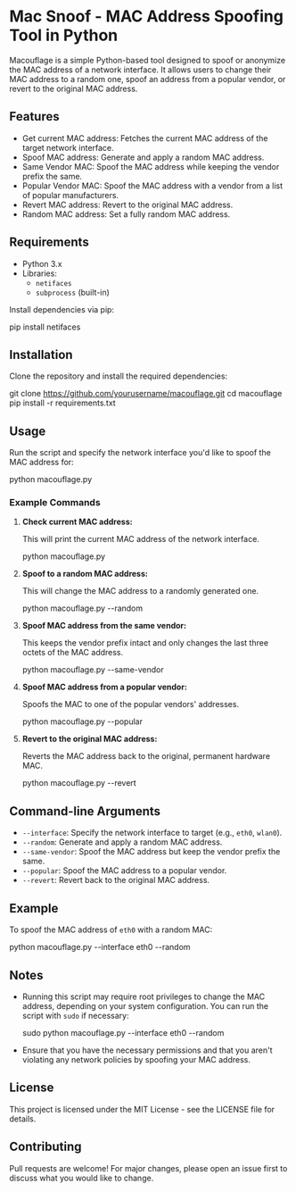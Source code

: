 # Mac Snoof - MAC Address Spoofing Tool in Python

Macouflage is a simple Python-based tool designed to spoof or anonymize the MAC address of a network interface. It allows users to change their MAC address to a random one, spoof an address from a popular vendor, or revert to the original MAC address.

## Features
- Get current MAC address: Fetches the current MAC address of the target network interface.
- Spoof MAC address: Generate and apply a random MAC address.
- Same Vendor MAC: Spoof the MAC address while keeping the vendor prefix the same.
- Popular Vendor MAC: Spoof the MAC address with a vendor from a list of popular manufacturers.
- Revert MAC address: Revert to the original MAC address.
- Random MAC address: Set a fully random MAC address.

## Requirements
- Python 3.x
- Libraries:
  - `netifaces`
  - `subprocess` (built-in)

Install dependencies via pip:

pip install netifaces

## Installation

Clone the repository and install the required dependencies:

git clone https://github.com/yourusername/macouflage.git
cd macouflage
pip install -r requirements.txt

## Usage

Run the script and specify the network interface you'd like to spoof the MAC address for:

python macouflage.py

### Example Commands

1. **Check current MAC address:**

   This will print the current MAC address of the network interface.

   python macouflage.py

2. **Spoof to a random MAC address:**

   This will change the MAC address to a randomly generated one.

   python macouflage.py --random

3. **Spoof MAC address from the same vendor:**

   This keeps the vendor prefix intact and only changes the last three octets of the MAC address.

   python macouflage.py --same-vendor

4. **Spoof MAC address from a popular vendor:**

   Spoofs the MAC to one of the popular vendors' addresses.

   python macouflage.py --popular

5. **Revert to the original MAC address:**

   Reverts the MAC address back to the original, permanent hardware MAC.

   python macouflage.py --revert

## Command-line Arguments

- `--interface`: Specify the network interface to target (e.g., `eth0`, `wlan0`).
- `--random`: Generate and apply a random MAC address.
- `--same-vendor`: Spoof the MAC address but keep the vendor prefix the same.
- `--popular`: Spoof the MAC address to a popular vendor.
- `--revert`: Revert back to the original MAC address.

## Example

To spoof the MAC address of `eth0` with a random MAC:

python macouflage.py --interface eth0 --random

## Notes

- Running this script may require root privileges to change the MAC address, depending on your system configuration. You can run the script with `sudo` if necessary:

  sudo python macouflage.py --interface eth0 --random

- Ensure that you have the necessary permissions and that you aren't violating any network policies by spoofing your MAC address.

## License

This project is licensed under the MIT License - see the LICENSE file for details.

## Contributing

Pull requests are welcome! For major changes, please open an issue first to discuss what you would like to change.
